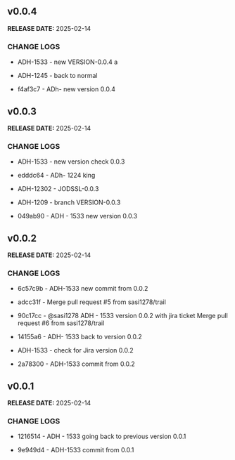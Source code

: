 ## v0.0.4

**RELEASE DATE:** 2025-02-14

### CHANGE LOGS
* ADH-1533 - new VERSION-0.0.4 a
* ADH-1245 - back to normal

* f4af3c7 - ADh- new version 0.0.4

## v0.0.3

**RELEASE DATE:** 2025-02-14

### CHANGE LOGS
* ADH-1533 - new version check 0.0.3
* edddc64 - ADh- 1224 king
* ADH-12302 - JODSSL-0.0.3
* ADH-1209 - branch VERSION-0.0.3

* 049ab90 - ADH - 1533 new version 0.0.3

## v0.0.2

**RELEASE DATE:** 2025-02-14

### CHANGE LOGS
* 6c57c9b - ADH-1533 new commit from 0.0.2
* adcc31f - Merge pull request #5 from sasi1278/trail
* 90c17cc - @sasi1278 ADH - 1533 version 0.0.2 with jira ticket Merge pull request #6 from sasi1278/trail
* 14155a6 - ADH- 1533 back to version 0.0.2
* ADH-1533 - check for Jira version 0.0.2

* 2a78300 - ADH-1533 commit from 0.0.2

## v0.0.1

**RELEASE DATE:** 2025-02-14

### CHANGE LOGS
* 1216514 - ADH - 1533 going back to previous version 0.0.1

* 9e949d4 - ADH-1533 commit from 0.0.1
